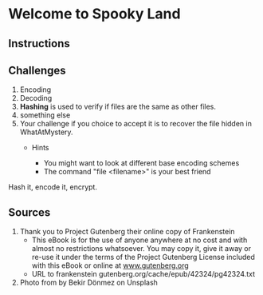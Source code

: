 # Welcome to Spooky Land

## Instructions

## Challenges

1. Encoding
2. Decoding
3. **Hashing** is used to verify if files are the same as other files.
4. something else
5. Your challenge if you choice to accept it is to recover the file hidden in WhatAtMystery.
    * Hints
    
      * You might want to look at different base encoding schemes
      * The command "file \<filename\>" is your best friend


Hash it, encode it, encrypt. 




## Sources

1. Thank you to Project Gutenberg their online copy of Frankenstein
    * This eBook is for the use of anyone anywhere at no cost and with almost no restrictions whatsoever.  You may copy it, give it away or re-use it under the terms of the Project Gutenberg License included with this eBook or online at www.gutenberg.org
    * URL to frankenstein gutenberg.org/cache/epub/42324/pg42324.txt
2. Photo from  by Bekir Dönmez on Unsplash
    


